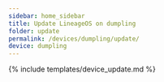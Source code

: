 ```yaml
---
sidebar: home_sidebar
title: Update LineageOS on dumpling
folder: update
permalink: /devices/dumpling/update/
device: dumpling
---
```

{% include templates/device_update.md %}
